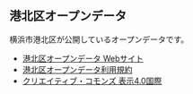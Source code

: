 港北区オープンデータ
-----

横浜市港北区が公開しているオープンデータです。

* [港北区オープンデータ Webサイト](http://www.city.yokohama.lg.jp/kohoku/opendata/)
* [港北区オープンデータ利用規約](http://www.city.yokohama.lg.jp/kohoku/opendata/kiyaku.html)
* [クリエイティブ・コモンズ 表示4.0国際](https://creativecommons.org/licenses/by/4.0/deed.ja)
